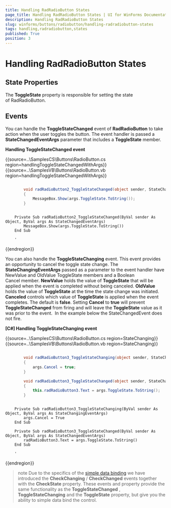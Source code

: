 ```yaml
---
title: Handling RadRadioButton States
page_title: Handling RadRadioButton States | UI for WinForms Documentation
description: Handling RadRadioButton States
slug: winforms/buttons/radiobutton/handling-radradiobutton-states
tags: handling,radradiobutton,states
published: True
position: 3
---
```


# Handling RadRadioButton States



## State Properties

The __ToggleState__ property is responsible for setting the state of RadRadioButton. 
        

## Events

You can handle the __ToggleStateChanged__ event of __RadRadioButton__ to take action when the user toggles the button. The event handler is passed a __StateChangedEventArgs__ parameter that includes a __ToggleState__ member.
      
__Handling ToggleStateChanged event__



{{source=..\SamplesCS\Buttons\RadioButton.cs region=handlingToggleStateChangedWithArgs}} 
{{source=..\SamplesVB\Buttons\RadioButton.vb region=handlingToggleStateChangedWithArgs}} 

````C#

        void radRadioButton2_ToggleStateChanged(object sender, StateChangedEventArgs args)
        {
            MessageBox.Show(args.ToggleState.ToString());
        }
````
````VB.NET

    Private Sub radRadioButton2_ToggleStateChanged(ByVal sender As Object, ByVal args As StateChangedEventArgs)
        MessageBox.Show(args.ToggleState.ToString())
    End Sub

    '
````

{{endregion}} 




You can also handle the __ToggleStateChanging__ event. This event provides an opportunity to cancel the toggle state change. The __StateChangingEventArgs__ passed as a parameter to the event handler have NewValue and OldValue ToggleState members and a Boolean Cancel member.  __NewValue__ holds the value of __ToggleState__ that will be applied when the event is completed without being canceled. __OldValue__ holds the value of __ToggleState__ at the time the state change was initiated. __Canceled__ controls which value of __ToggleState__ is applied when the event completes. The default is __false__. Setting __Cancel__ to __true__ will prevent __ToggleStateChanged__ from firing and will leave the __ToggleState__ value as it was prior to the event.  In the example below the StateChangedEvent does not fire.
       
__[C#] Handling ToggleStateChanging event__



{{source=..\SamplesCS\Buttons\RadioButton.cs region=StateChanging}} 
{{source=..\SamplesVB\Buttons\RadioButton.vb region=StateChanging}} 

````C#

        void radRadioButton3_ToggleStateChanging(object sender, StateChangingEventArgs args)
        {
            args.Cancel = true;
        }

        void radRadioButton3_ToggleStateChanged(object sender, StateChangedEventArgs args)
        {
            this.radRadioButton3.Text = args.ToggleState.ToString();
        }
````
````VB.NET

    Private Sub radRadioButton3_ToggleStateChanging(ByVal sender As Object, ByVal args As StateChangingEventArgs)
        args.Cancel = True
    End Sub

    Private Sub radRadioButton3_ToggleStateChanged(ByVal sender As Object, ByVal args As StateChangedEventArgs)
        radRadioButton3.Text = args.ToggleState.ToString()
    End Sub

    '
````

{{endregion}} 




>note Due to the specifics of the [simple data binding](http://msdn.microsoft.com/en-us/library/system.windows.forms.binding(v=vs.110).aspx) we have introduced the __CheckChanging__ / __CheckChanged__ events together with the __CheckState__ property. These events and property provide the same functionality as the __ToggleStateChanged__ , __ToggleStateChanging__ and the __ToggleState__ property, but give you the ability to simple data bind the control.
>

